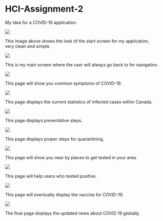 # HCI-Assignment-2
My idea for a COVID-19 application.

![](Screenshots/Start.png)

This image above shows the look of the start screen for my application, very clean and simple.

![](Screenshots/Home.png)

This is my main screen where the user will always go back to for navigation.

![](Screenshots/Symptoms.png)

This page will show you common symptoms of COVID-19.

![](Screenshots/Statistics.png)

This page displays the current statistics of infected cases within Canada.

![](Screenshots/Prevention.png)

This page displays preventative steps.

![](Screenshots/Quarantine.png)

This page displays proper steps for quarantining.

![](Screenshots/Tested.png)

This page will show you near by places to get tested in your area.

![](Screenshots/Positive.png)

This page will help users who tested positive.

![](Screenshots/Treatment.png)

This page will eventually display the vaccine for COVID-19.

![](Screenshots/News.png)

The final page displays the updated news about COVID 19 globally.
